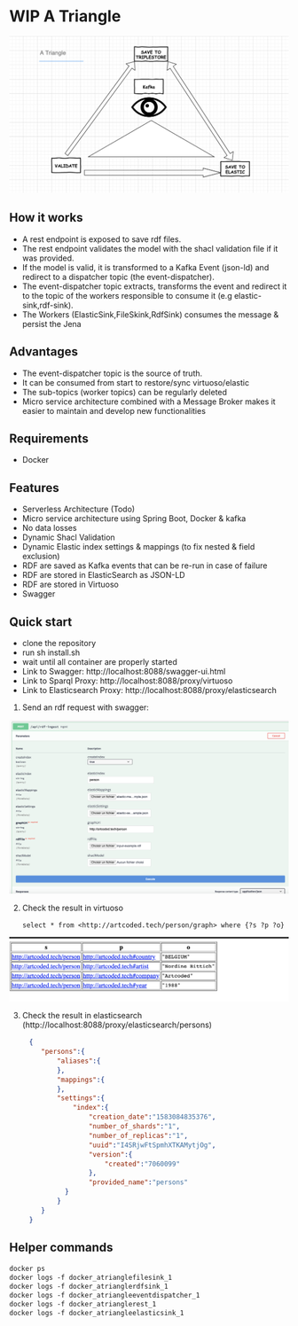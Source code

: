 # WIP A Triangle

![Screenshot](atriangle.png?raw=true)

 ## How it works
 - A rest endpoint is exposed to save rdf files.
 - The rest endpoint validates the model with the shacl validation file if it was provided.
 - If the model is valid, it is transformed to a Kafka Event (json-ld) and redirect to a dispatcher topic (the event-dispatcher).
 - The event-dispatcher topic extracts, transforms the event and redirect it to the topic of the workers responsible to consume it (e.g elastic-sink,rdf-sink).
 - The Workers (ElasticSink,FileSkink,RdfSink) consumes the message & persist the Jena 

 ## Advantages
   - The event-dispatcher topic is the source of truth. 
   - It can be consumed from start to restore/sync virtuoso/elastic
   - The sub-topics (worker topics) can be regularly deleted
   - Micro service architecture combined with a Message Broker  makes it easier to maintain and develop new functionalities
 
 ## Requirements
   - Docker
 ## Features
   - Serverless Architecture (Todo)
   - Micro service architecture using Spring Boot, Docker & kafka
   - No data losses
   - Dynamic Shacl Validation
   - Dynamic Elastic index settings & mappings (to fix nested & field exclusion)
   - RDF are saved as Kafka events that can be re-run in case of failure 
   - RDF are stored in ElasticSearch as JSON-LD
   - RDF are stored in Virtuoso
   - Swagger
 ## Quick start
  - clone the repository
  - run sh install.sh
  - wait until all container are properly started
  - Link to Swagger: http://localhost:8088/swagger-ui.html
  - Link to Sparql Proxy: http://localhost:8088/proxy/virtuoso
  - Link to Elasticsearch Proxy: http://localhost:8088/proxy/elasticsearch

  1. Send an rdf request with swagger:

  ![Screenshot](swagger.png?raw=true)
  
  2. Check the result in virtuoso

      ```
      select * from <http://artcoded.tech/person/graph> where {?s ?p ?o}
      ```

  ![Screenshot](virtuoso.png?raw=true)  
  
  3. Check the result in elasticsearch (http://localhost:8088/proxy/elasticsearch/persons)
```json
     {
        "persons":{
            "aliases":{
            },
            "mappings":{
            },
            "settings":{
                "index":{
                    "creation_date":"1583084835376",
                    "number_of_shards":"1",
                    "number_of_replicas":"1",
                    "uuid":"I4SRjwFtSpmhXTKAMytjOg",
                    "version":{
                        "created":"7060099"
                    },
                    "provided_name":"persons"
              }
            }
        }
     }
```
## Helper commands
   ```
   docker ps
   docker logs -f docker_atrianglefilesink_1
   docker logs -f docker_atrianglerdfsink_1
   docker logs -f docker_atriangleeventdispatcher_1
   docker logs -f docker_atrianglerest_1
   docker logs -f docker_atriangleelasticsink_1
   ```
